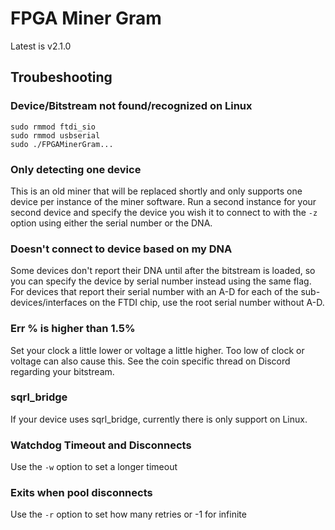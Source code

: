# FPGA Miner Gram
Latest is v2.1.0

## Troubeshooting
### Device/Bitstream not found/recognized on Linux
```
sudo rmmod ftdi_sio
sudo rmmod usbserial
sudo ./FPGAMinerGram...
```
### Only detecting one device
This is an old miner that will be replaced shortly and only supports one device per instance of the miner software. Run a second instance for your second device and specify the device you wish it to connect to with the ```-z``` option using either the serial number or the DNA.
### Doesn't connect to device based on my DNA
Some devices don't report their DNA until after the bitstream is loaded, so you can specify the device by serial number instead using the same flag. 
For devices that report their serial number with an A-D for each of the sub-devices/interfaces on the FTDI chip, use the root serial number without A-D.  
### Err % is higher than 1.5%
Set your clock a little lower or voltage a little higher. Too low of clock or voltage can also cause this. See the coin specific thread on Discord regarding your bitstream.
### sqrl_bridge
If your device uses sqrl_bridge, currently there is only support on Linux.

### Watchdog Timeout and Disconnects
Use the ```-w``` option to set a longer timeout 

### Exits when pool disconnects
Use the ```-r``` option to set how many retries or -1 for infinite

